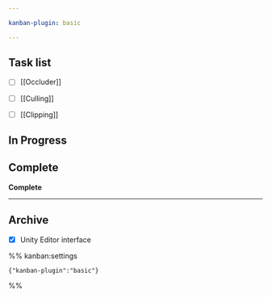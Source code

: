 ```yaml
---

kanban-plugin: basic

---
```


## Task list

- [ ] [[Occluder]]
- [ ] [[Culling]]
- [ ] [[Clipping]]


## In Progress



## Complete

**Complete**


***

## Archive

- [x] Unity Editor interface

%% kanban:settings
```
{"kanban-plugin":"basic"}
```
%%